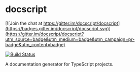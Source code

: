 # docscript

[![Join the chat at https://gitter.im/docscript/docscript](https://badges.gitter.im/docscript/docscript.svg)](https://gitter.im/docscript/docscript?utm_source=badge&utm_medium=badge&utm_campaign=pr-badge&utm_content=badge)

[![Build Status](https://travis-ci.org/docscript/docscript.svg?branch=master)](https://travis-ci.org/docscript/docscript)

A documentation generator for TypeScript projects.

